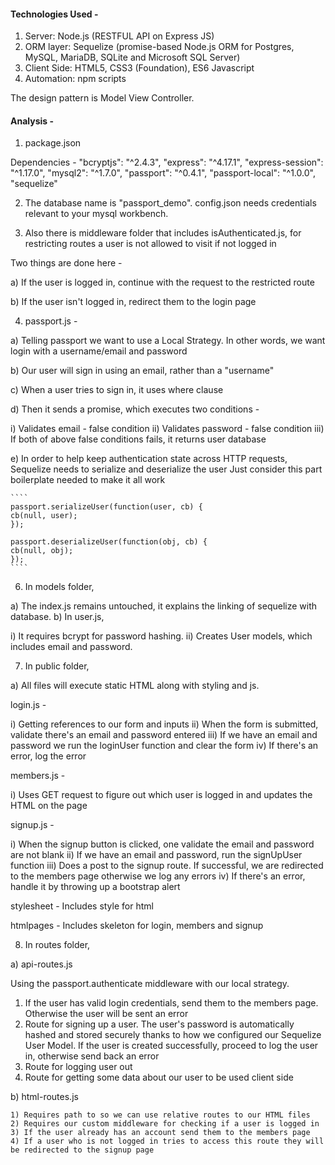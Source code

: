 
#### Technologies Used - 

1. Server: Node.js (RESTFUL API on Express JS)
2. ORM layer: Sequelize (promise-based Node.js ORM for Postgres, MySQL, MariaDB, SQLite and Microsoft SQL Server)
3. Client Side: HTML5, CSS3 (Foundation), ES6 Javascript
4. Automation: npm scripts

The design pattern is Model View Controller. 

#### Analysis - 

1. package.json 

Dependencies - 
    "bcryptjs": "^2.4.3",
    "express": "^4.17.1",
    "express-session": "^1.17.0",
    "mysql2": "^1.7.0",
    "passport": "^0.4.1",
    "passport-local": "^1.0.0",
    "sequelize"

2. The database name is "passport_demo". config.json needs credentials relevant to your mysql workbench. 

3. Also there is middleware folder that includes isAuthenticated.js, for restricting routes a user is not allowed to visit if not logged in

Two things are done here - 

a) If the user is logged in, continue with the request to the restricted route

b) If the user isn't logged in, redirect them to the login page

4. passport.js - 

a) Telling passport we want to use a Local Strategy. In other words, we want login with a username/email and password 

b) Our user will sign in using an email, rather than a "username"

c) When a user tries to sign in, it uses where clause

d) Then it sends a promise, which executes two conditions - 

i) Validates email - false condition
ii) Validates password - false condition
iii) If both of above false conditions fails, it returns user database

e) In order to help keep authentication state across HTTP requests,
    Sequelize needs to serialize and deserialize the user
    Just consider this part boilerplate needed to make it all work

    ````
    passport.serializeUser(function(user, cb) {
    cb(null, user);
    });

    passport.deserializeUser(function(obj, cb) {
    cb(null, obj);
    });
    ````

6. In models folder, 

a) The index.js remains untouched, it explains the linking of sequelize with database. 
b) In user.js, 

i) It requires bcrypt for password hashing. 
ii) Creates User models, which includes email and password. 

7. In public folder, 

a) All files will execute static HTML along with styling and js. 

login.js - 

i) Getting references to our form and inputs
ii) When the form is submitted, validate there's an email and password entered
iii) If we have an email and password we run the loginUser function and clear the form
iv) If there's an error, log the error

members.js - 

i) Uses GET request to figure out which user is logged in and updates the HTML on the page

signup.js - 

i) When the signup button is clicked, one validate the email and password are not blank
ii) If we have an email and password, run the signUpUser function
iii) Does a post to the signup route. If successful, we are redirected to the members page otherwise we log any errors
iv) If there's an error, handle it by throwing up a bootstrap alert

stylesheet - Includes style for html

htmlpages - Includes skeleton for login, members and signup

8. In routes folder, 

a) api-routes.js

Using the passport.authenticate middleware with our local strategy.
  1) If the user has valid login credentials, send them to the members page. Otherwise the user will be sent an error
  2)  Route for signing up a user. The user's password is automatically hashed and stored securely thanks to how we configured our Sequelize User Model. If the user is created successfully, proceed to log the user in, otherwise send back an error
  3) Route for logging user out
  4) Route for getting some data about our user to be used client side

b) html-routes.js

    1) Requires path to so we can use relative routes to our HTML files
    2) Requires our custom middleware for checking if a user is logged in
    3) If the user already has an account send them to the members page
    4) If a user who is not logged in tries to access this route they will be redirected to the signup page





